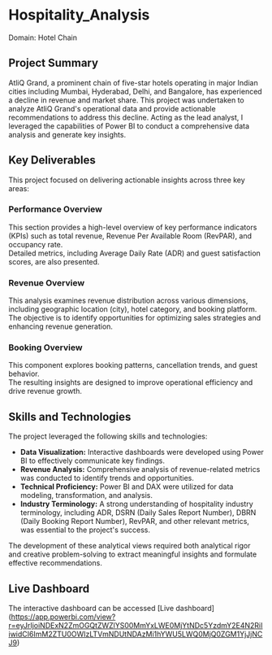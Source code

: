 # Hospitality_Analysis
Domain: Hotel Chain

## Project Summary

AtliQ Grand, a prominent chain of five-star hotels operating in major Indian cities including Mumbai, Hyderabad, Delhi, and Bangalore, has experienced a decline in revenue and market share. This project was undertaken to analyze AtliQ Grand's operational data and provide actionable recommendations to address this decline.  Acting as the lead analyst, I leveraged the capabilities 
of Power BI to conduct a comprehensive data analysis and generate key insights.

## Key Deliverables

This project focused on delivering actionable insights across three key areas:

### Performance Overview
This section provides a high-level overview of key performance indicators (KPIs) such as total revenue, Revenue Per Available Room (RevPAR), and occupancy rate.  
Detailed metrics, including Average Daily Rate (ADR) and guest satisfaction scores, are also presented.

### Revenue Overview
This analysis examines revenue distribution across various dimensions, including geographic location (city), hotel category, and booking platform.  
The objective is to identify opportunities for optimizing sales strategies and enhancing revenue generation.

### Booking Overview
This component explores booking patterns, cancellation trends, and guest behavior.  
The resulting insights are designed to improve operational efficiency and drive revenue growth.

## Skills and Technologies

The project leveraged the following skills and technologies:

- **Data Visualization:** Interactive dashboards were developed using Power BI to effectively communicate key findings.
- **Revenue Analysis:** Comprehensive analysis of revenue-related metrics was conducted to identify trends and opportunities.
- **Technical Proficiency:** Power BI and DAX were utilized for data modeling, transformation, and analysis.
- **Industry Terminology:** A strong understanding of hospitality industry terminology, including ADR, DSRN (Daily Sales Report Number), DBRN (Daily Booking Report Number),
RevPAR, and other relevant metrics, was essential to the project's success.

The development of these analytical views required both analytical rigor and creative problem-solving to extract meaningful insights and formulate effective recommendations.


## Live Dashboard

The interactive dashboard can be accessed [Live dashboard] (https://app.powerbi.com/view?r=eyJrIjoiNDExN2ZmOGQtZWZlYS00MmYxLWE0MjYtNDc5YzdmY2E4N2RiIiwidCI6ImM2ZTU0OWIzLTVmNDUtNDAzMi1hYWU5LWQ0MjQ0ZGM1YjJjNCJ9)





